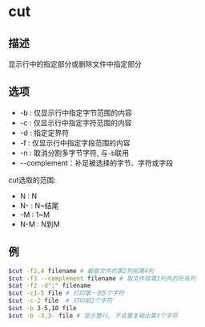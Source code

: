 # cut

## 描述

显示行中的指定部分或删除文件中指定部分

## 选项

- -b : 仅显示行中指定字节范围的内容
- -c : 仅显示行中指定字符范围的内容
- -d : 指定定界符
- -f : 仅显示行中指定字段范围的内容
- -n : 取消分割多字节字符, 与`-b`联用
- --complement：补足被选择的字节、字符或字段

cut选取的范围:
- N : N
- N- : N~结尾
- -M : 1~M
- N-M : N到M

## 例
```sh
$cut -f2,4 filename # 截取文件的第2列和第4列
$cut -f3 --complement filename # 取文件除第3列外的所有列
$cat -f2 -d";" filename
$cut -c1-5 file # 打印第一到5个字符
$cut -c-2 file  # 打印前2个字符
$cut -b 3-5,10 file
$cut -b -3,3- file # 显示整行, 不会重复输出第3个字符
```
